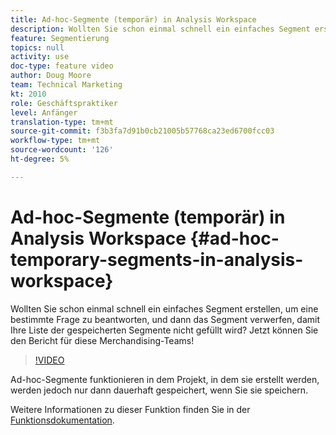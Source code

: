 ```yaml
---
title: Ad-hoc-Segmente (temporär) in Analysis Workspace
description: Wollten Sie schon einmal schnell ein einfaches Segment erstellen, um eine bestimmte Frage zu beantworten, und dann das Segment verwerfen, damit Ihre Liste der gespeicherten Segmente nicht gefüllt wird? Jetzt können Sie den Bericht für diese Merchandising-Teams!
feature: Segmentierung
topics: null
activity: use
doc-type: feature video
author: Doug Moore
team: Technical Marketing
kt: 2010
role: Geschäftspraktiker
level: Anfänger
translation-type: tm+mt
source-git-commit: f3b3fa7d91b0cb21005b57768ca23ed6700fcc03
workflow-type: tm+mt
source-wordcount: '126'
ht-degree: 5%

---
```



# Ad-hoc-Segmente (temporär) in Analysis Workspace {#ad-hoc-temporary-segments-in-analysis-workspace}

Wollten Sie schon einmal schnell ein einfaches Segment erstellen, um eine bestimmte Frage zu beantworten, und dann das Segment verwerfen, damit Ihre Liste der gespeicherten Segmente nicht gefüllt wird? Jetzt können Sie den Bericht für diese Merchandising-Teams!

>[!VIDEO](https://video.tv.adobe.com/v/23978/?quality=12)

Ad-hoc-Segmente funktionieren in dem Projekt, in dem sie erstellt werden, werden jedoch nur dann dauerhaft gespeichert, wenn Sie sie speichern.

Weitere Informationen zu dieser Funktion finden Sie in der [Funktionsdokumentation](https://marketing.adobe.com/resources/help/en_US/analytics/analysis-workspace/t_freeform-project-segment.html).
